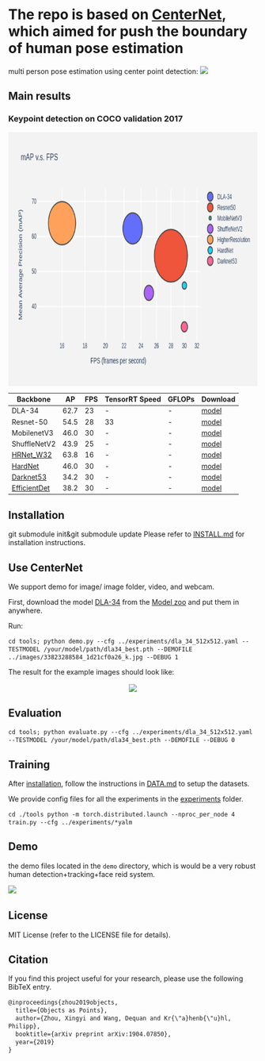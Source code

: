 # The repo is based on [CenterNet](https://arxiv.org/abs/1904.07850), which aimed for push the boundary of human pose estimation
multi person pose estimation using center point detection:
![](readme/fig2.png)

## Main results

### Keypoint detection on COCO validation 2017
<p align="center"> <img src='readme/performance.png' align="center" height="512px"></p>

| Backbone     |  AP       |  FPS         | TensorRT Speed | GFLOPs |Download |
|--------------|-----------|--------------|----------|----------|----------|
|DLA-34        | 62.7      |    23      |  - |  - |[model](https://drive.google.com/open?id=1IahJ3vpjTVu1p-Okf6lcn-bM7fVKNg6N)  |
|Resnet-50     | 54.5     |    28      |  33 |  - |[model](https://drive.google.com/open?id=1oBgWrfigo2fGtpQJXQ0stADTgVFxPWGq)  |
|MobilenetV3   | 46.0      |    30      |  - |  - |[model](https://drive.google.com/open?id=1snJnADAD1NUzyO1QXCftuZu1rsr8095G)  |
|ShuffleNetV2  | 43.9      |    25      |  - |  - |[model](https://drive.google.com/open?id=1FK7YQzCB6mLcb0v4SOmlqtRJfA-PQSvN)  |
|[HRNet_W32](https://drive.google.com/open?id=1mJoK7KEx35Wgf6uAZ-Ez5IwAeOk1RYw0)| 63.8 |    16      |  - |  - |[model](https://drive.google.com/open?id=1X0yxGeeNsD4VwU2caDo-BaH_MoCAnU_J)  |
|[HardNet](https://github.com/PingoLH/FCHarDNet)| 46.0    |    30        | -  |  - |[model](https://drive.google.com/open?id=1CFc_qAAT4NFfrAG8JOxRVG8CAw9ySuYp)  |
|[Darknet53]()| 34.2    |    30        | -  |  - |[model](https://drive.google.com/open?id=1S8spP_QKHqIYmWpfF9Bb4-4OoUXIOnkh)  |
|[EfficientDet]()| 38.2    |    30        | -  |  - |[model](https://drive.google.com/open?id=1S8spP_QKHqIYmWpfF9Bb4-4OoUXIOnkh)  |

## Installation

git submodule init&git submodule update
Please refer to [INSTALL.md](readme/INSTALL.md) for installation instructions.

## Use CenterNet

We support demo for image/ image folder, video, and webcam. 

First, download the model [DLA-34](https://drive.google.com/open?id=1OkHjjViB0dzbuicdtIam-YcoT0sYpmjP)
from the [Model zoo](https://drive.google.com/open?id=1UG2l8XtjOfBtG_GLpSdxlWS2wxFR8hQF) and put them in anywhere.

Run:
    
~~~
cd tools; python demo.py --cfg ../experiments/dla_34_512x512.yaml --TESTMODEL /your/model/path/dla34_best.pth --DEMOFILE ../images/33823288584_1d21cf0a26_k.jpg --DEBUG 1
~~~
The result for the example images should look like:
<p align="center"> <img src='readme/multi_pose_screenshot_27.11.2019.png' align="center" height="512px"></p>

## Evaluation 
~~~
cd tools; python evaluate.py --cfg ../experiments/dla_34_512x512.yaml --TESTMODEL /your/model/path/dla34_best.pth --DEMOFILE --DEBUG 0
~~~

## Training

After [installation](readme/INSTALL.md), follow the instructions in [DATA.md](readme/DATA.md) to setup the datasets.

We provide config files for all the experiments in the [experiments](experiments) folder.

```
cd ./tools python -m torch.distributed.launch --nproc_per_node 4 train.py --cfg ../experiments/*yalm
```

## Demo

the demo files located in the `demo` directory, which is would be a very robust human detection+tracking+face reid system.

<p align="left">
<img src="./readme/demo.gif", width="720">
</p>

## License

MIT License (refer to the LICENSE file for details).

## Citation

If you find this project useful for your research, please use the following BibTeX entry.

    @inproceedings{zhou2019objects,
      title={Objects as Points},
      author={Zhou, Xingyi and Wang, Dequan and Kr{\"a}henb{\"u}hl, Philipp},
      booktitle={arXiv preprint arXiv:1904.07850},
      year={2019}
    }
